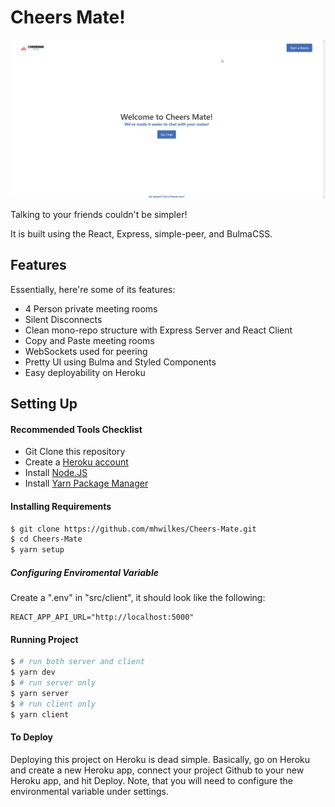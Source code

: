 # Cheers Mate!

![demo](docs/images/demo.png 'Demo')

Talking to your friends couldn't be simpler!

It is built using the React, Express, simple-peer, and BulmaCSS.

## Features

Essentially, here're some of its features:

- 4 Person private meeting rooms
- Silent Disconnects
- Clean mono-repo structure with Express Server and React Client
- Copy and Paste meeting rooms
- WebSockets used for peering
- Pretty UI using Bulma and Styled Components
- Easy deployability on Heroku

## Setting Up

#### Recommended Tools Checklist

- Git Clone this repository
- Create a [Heroku account](https://www.heroku.com/)
- Install [Node.JS](https://nodejs.org/en/download/)
- Install [Yarn Package Manager](https://classic.yarnpkg.com/en/docs/install/#mac-stable)

#### Installing Requirements

```bash
$ git clone https://github.com/mhwilkes/Cheers-Mate.git
$ cd Cheers-Mate
$ yarn setup
```

##### Configuring Enviromental Variable

Create a ".env" in "src/client", it should look like the following:

```
REACT_APP_API_URL="http://localhost:5000"
```

#### Running Project

```bash
$ # run both server and client
$ yarn dev
$ # run server only
$ yarn server
$ # run client only
$ yarn client
```

#### To Deploy

Deploying this project on Heroku is dead simple. Basically, go on Heroku and create a new Heroku app, connect your project Github to your new Heroku app, and hit Deploy. Note, that you will need to configure the environmental variable under settings.

